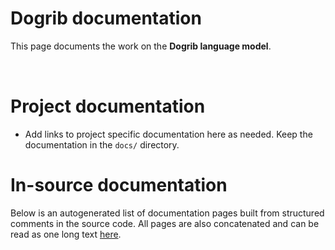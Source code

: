 # Dogrib documentation

This page documents the work on the **Dogrib language model**. 

<a href="https://giellalt.github.io/MaturityClassification.html"><img src="https://img.shields.io/badge/Maturity-Experiment-black.svg" height="15"/></a>
<a href="https://www.gnu.org/licenses/gpl-3.0"><img src="https://img.shields.io/badge/Lic-GPLv3-blue.svg" height="15"/></a>
<a href="https://github.com/giellalt/lang-dgr/issues"><img src="https://img.shields.io/github/issues/giellalt/lang-dgr" height="15"/></a>
<a href="https://github.com/giellalt/lang-dgr/actions"><img src="https://github.com/giellalt/lang-dgr/workflows/Speller%20CI+CD/badge.svg" height="15"/></a>

# Project documentation

* Add links to project specific documentation here as needed. Keep the documentation in the `docs/` directory.

# In-source documentation

Below is an autogenerated list of documentation pages built from structured comments in the source code. All pages are also concatenated and can be read as one long text [here](dgr.md).

